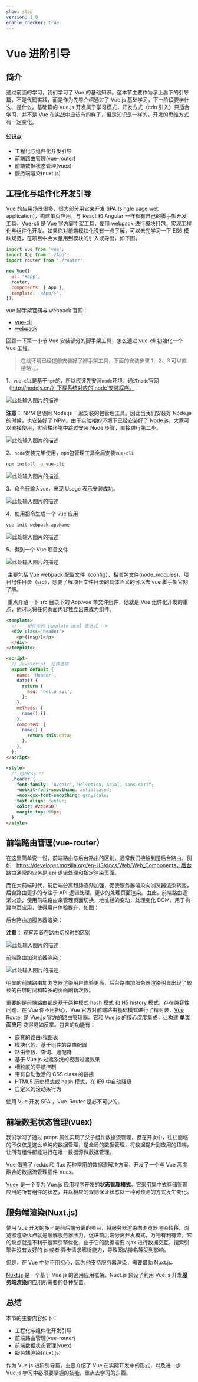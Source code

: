 ```yaml
---
show: step
version: 1.0
enable_checker: true
---
```


# Vue 进阶引导

## 简介

通过前面的学习，我们学习了 Vue 的基础知识。这本节主要作为承上启下的引导篇，不是代码实践，而是作为先导介绍通过了 Vue.js 基础学习，下一阶段要学什么、是什么。基础篇的 Vue.js 开发属于学习模式，开发方式（cdn 引入）只适合学习，并不是 Vue 在实战中应该有的样子，但是知识是一样的，开发的思维方式有一定变化。

#### 知识点

- 工程化与组件化开发引导
- 前端路由管理(vue-router)
- 前端数据状态管理(vuex)
- 服务端渲染(nuxt.js)

## 工程化与组件化开发引导

Vue 的应用场景很多，很大部分用它来开发 SPA (single page web application)，构建单页应用，与 React 和 Angular 一样都有自己的脚手架开发工具，Vue-cli 是 Vue 官方脚手架工具，使用 webpack 进行模块打包，实现工程化与组件化开发。如果你对前端模块化没有一点了解，可以去先学习一下 ES6 模块规范，在项目中会大量用到模块的引入或导出，如下图。

```js
import Vue from 'vue';
import App from './App';
import router from './router';

new Vue({
  el: '#app',
  router,
  components: { App },
  template: '<App/>',
});
```

vue 脚手架官网与 webpack 官网：

- [vue-cli](https://cli.vuejs.org/zh/guide/cli-service.html)
- [webpack](https://www.webpackjs.com/)

回顾一下第一小节 Vue 安装部分的脚手架工具，怎么通过 vue-cli 初始化一个 Vue 工程。

> 在线环境已经提前安装好了脚手架工具，下面的安装步骤 1、2、3 可以直接略过。

1、`vue-cli`是基于`npm`的，所以应该先安装`node`环境，通过`node`官网（http://nodejs.cn/）下载系统对应的`node`安装程序。

![此处输入图片的描述](https://doc.shiyanlou.com/document-uid940410labid10292timestamp1552639474935.png/wm)

**注意：** NPM 是随同 Node.js 一起安装的包管理工具。因此当我们安装好 Node.js 的时候，也安装好了 NPM。由于实验楼的环境下已经安装好了 Node.js，大家可以直接使用，实验楼环境中跳过安装 Node 步骤，直接进行第二步。

![此处输入图片的描述](https://doc.shiyanlou.com/document-uid940410labid10292timestamp1552636489969.png/wm)

2、`node`安装完毕使用，`npm`包管理工具全局安装`vue-cli`

```bash
npm install -g vue-cli
```

![此处输入图片的描述](https://doc.shiyanlou.com/document-uid940410labid10292timestamp1552636490445.png/wm)

3、命令行输入`vue`，出现 Usage 表示安装成功。

![此处输入图片的描述](https://doc.shiyanlou.com/document-uid940410labid10292timestamp1552639549832.png/wm)

4、使用指令生成一个 vue 应用

```bash
vue init webpack appName
```

![此处输入图片的描述](https://doc.shiyanlou.com/document-uid920932labid10321timestamp1553221091404.png/wm)

5、得到一个 Vue 项目文件

![此处输入图片的描述](https://doc.shiyanlou.com/document-uid940410labid10292timestamp1552641652368.png/wm)

​ 主要包括 Vue webpack 配置文件（config）、相关包文件(node_modules)、项目组件目录（src），想要了解项目文件目录的具体涵义的可以去 vue 脚手架官网了解。

​ 重点介绍一下 src 目录下的 App.vue 单文件组件，他就是 Vue 组件化开发的重点，他可以将任何页面内容独立出来成为组件。

```html
<template>
  <!--  组件中的 template html 表达式 -->
  <div class="header">
    <p>{{msg}}</p>
  </div>
</template>

<script>
  // JavaScript  组件选项
  export default {
    name: 'Header',
    data() {
      return {
        msg: 'hello syl',
      };
    },
    methods: {
      name() {},
    },
    computed: {
      name() {
        return this.data;
      },
    },
  };
</script>

<style>
  /* 组件css */
  .header {
    font-family: 'Avenir', Helvetica, Arial, sans-serif;
    -webkit-font-smoothing: antialiased;
    -moz-osx-font-smoothing: grayscale;
    text-align: center;
    color: #2c3e50;
    margin-top: 60px;
  }
</style>
```

## 前端路由管理(vue-router）

​ 在这里简单说一说，前端路由与后台路由的区别。通常我们接触到是后台路由，例如：https://developer.mozilla.org/en-US/docs/Web/Web_Components，后台路由通常的业务是 api 逻辑处理和指定渲染页面。

​ 而在大前端时代，前后端分离趋势逐渐加强，促使服务器渲染向浏览器渲染转变，后台路由更多的专注于 API 逻辑处理，更少的处理页面渲染。由此，前端路由逐渐火热，使用前端路由来管理页面切换，地址栏的变动，处理变化 DOM，用于构建单页应用，使得用户体验提升，如图：

后台路由加服务器渲染：

**注意：** 观察两者在路由切换时的区别

![此处输入图片的描述](https://doc.shiyanlou.com/document-uid940410labid10292timestamp1552641586668.png/wm)

前端路由加浏览器渲染：

![此处输入图片的描述](https://doc.shiyanlou.com/document-uid940410labid10292timestamp1552641585236.png/wm)

明显的前端路由加浏览器渲染用户体验更高，后台路由加服务器渲染明显出现了较长的白屏时间和较多的页面刷新次数。

重要的是前端路由都是基于两种模式 hash 模式 和 H5 history 模式，存在兼容性问题，在 Vue 你不用担心，Vue 官方对前端路由基础模式进行了精封装，[Vue Router](https://router.vuejs.org/zh/) 是 [Vue.js](http://cn.vuejs.org/) 官方的路由管理器。它和 Vue.js 的核心深度集成，让构建 **单页面应用** 变得易如反掌。包含的功能有：

- 嵌套的路由/视图表
- 模块化的、基于组件的路由配置
- 路由参数、查询、通配符
- 基于 Vue.js 过渡系统的视图过渡效果
- 细粒度的导航控制
- 带有自动激活的 CSS class 的链接
- HTML5 历史模式或 hash 模式，在 IE9 中自动降级
- 自定义的滚动条行为

使用 Vue 开发 SPA ，Vue-Router 是必不可少的。

## 前端数据状态管理(vuex)

我们学习了通过 props 属性实现了父子组件数据流管理，但在开发中，往往面临的不仅仅是这么单纯的数据管理，是全局的数据管理，将数据提升到应用的顶端，让所有组件都能进行在唯一数据源做数据管理。

Vue 借鉴了 redux 和 flux 两种常用的数据流解决方案，开发了一个与 Vue 高度融合的数据流管理插件 Vuex。

[Vuex](https://vuex.vuejs.org/zh/) 是一个专为 Vue.js 应用程序开发的**状态管理模式**。它采用集中式存储管理应用的所有组件的状态，并以相应的规则保证状态以一种可预测的方式发生变化。

## 服务端渲染(Nuxt.js)

使用 Vue 开发的多半是前后端分离的项目，将服务器渲染向浏览器渲染转移，浏览器渲染优点就是缓解服务器压力，促进前后端分离开发模式，万物有利有弊，它的缺点就是不利于搜索引擎优化，由于它的数据需要 ajax 进行数据交互，搜索引擎并没有太好的 js 或者 异步请求解析能力，导致网站排名等受到影响。

但是，在 Vue 中你不用担心，因为他支持服务器渲染，需要借助 Nuxt.js。

[Nuxt.js](https://zh.nuxtjs.org/guide) 是一个基于 Vue.js 的通用应用框架。Nuxt.js 预设了利用 Vue.js 开发**服务端渲染**的应用所需要的各种配置。

## 总结

本节的主要内容如下：

- 工程化与组件化开发引导
- 前端路由管理(vue-router)
- 前端数据状态管理(vuex)
- 服务端渲染(nuxt.js)

作为 Vue.js 进阶引导篇，主要介绍了 Vue 在实际开发中的形式，以及进一步 Vue.js 学习中必须要掌握的技能，重点去学习的东西。
